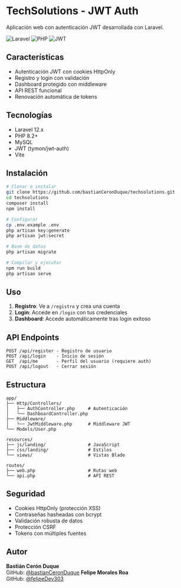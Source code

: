 # TechSolutions - JWT Auth

Aplicación web con autenticación JWT desarrollada con Laravel.

![Laravel](https://img.shields.io/badge/Laravel-12.x-red.svg)
![PHP](https://img.shields.io/badge/PHP-8.2%2B-blue.svg)
![JWT](https://img.shields.io/badge/JWT-Auth-green.svg)

## Características

-   Autenticación JWT con cookies HttpOnly
-   Registro y login con validación
-   Dashboard protegido con middleware
-   API REST funcional
-   Renovación automática de tokens

## Tecnologías

-   Laravel 12.x
-   PHP 8.2+
-   MySQL
-   JWT (tymon/jwt-auth)
-   Vite

## Instalación

```bash
# Clonar e instalar
git clone https://github.com/bastianCeronDuque/techsolutions.git
cd techsolutions
composer install
npm install

# Configurar
cp .env.example .env
php artisan key:generate
php artisan jwt:secret

# Base de datos
php artisan migrate

# Compilar y ejecutar
npm run build
php artisan serve
```

## Uso

1. **Registro**: Ve a `/registro` y crea una cuenta
2. **Login**: Accede en `/login` con tus credenciales
3. **Dashboard**: Accede automáticamente tras login exitoso

## API Endpoints

```http
POST /api/register - Registro de usuario
POST /api/login    - Inicio de sesión
GET  /api/me       - Perfil del usuario (requiere auth)
POST /api/logout   - Cerrar sesión
```

## Estructura

```
app/
├── Http/Controllers/
│   ├── AuthController.php     # Autenticación
│   └── DashboardController.php
├── Middleware/
│   └── JwtMiddleware.php      # Middleware JWT
└── Models/User.php

resources/
├── js/landing/                # JavaScript
├── css/landing/               # Estilos
└── views/                     # Vistas Blade

routes/
├── web.php                    # Rutas web
└── api.php                    # API REST
```

## Seguridad

-   Cookies HttpOnly (protección XSS)
-   Contraseñas hasheadas con bcrypt
-   Validación robusta de datos
-   Protección CSRF
-   Tokens con múltiples fuentes

## Autor

**Bastián Cerón Duque**  
GitHub: [@bastianCeronDuque](https://github.com/bastianCeronDuque)
**Felipe Morales Roa**  
GitHub: [@felipeDev303](https://github.com/felipeDev303)
